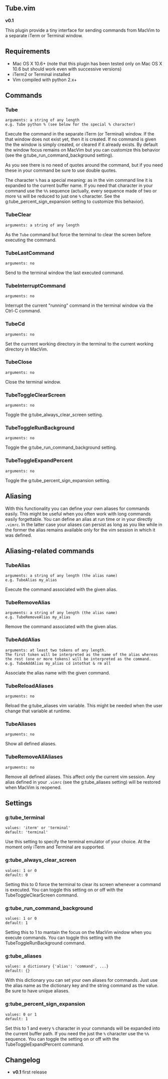 ## Tube.vim

**v0.1**

This plugin provide a tiny interface for sending commands from MacVim to a 
separate iTerm or Terminal window.


## Requirements

* Mac OS X 10.6+ (note that this plugin has been tested only on Mac OS X 10.6
  but should work even with successive versions)
* iTerm2 or Terminal installed
* Vim compiled with python 2.x+


## Commands


### Tube
```
arguments: a string of any length
e.g. Tube python % (see below for the special % character)
```

Execute the command in the separate iTerm (or Terminal) window. If the that
window does not exist yet, then it is created. If no command is given the the
window is simply created, or cleared if it already exists.  By default the
window focus remains on MacVim but you can customize this behavior (see the
g:tube_run_command_background setting).

As you see there is no need of quotes around the command, but if you need these
in your command be sure to use double quotes. 

The character `%` has a special meaning: as in the vim command line it is
expanded to the current buffer name. If you need that character in your command
use the `%%` sequence (actually, every sequence made of two or more `%`s will
be reduced to just one `%` character. See the g:tube_percent_sign_expansion 
setting to customize this behavior).


### TubeClear
```
arguments: a string of any length
```
    
As the `Tube` command but force the terminal to clear the screen before
executing the command.


### TubeLastCommand
```
arguments: no
```

Send to the terminal window the last executed command.


### TubeInterruptCommand
```
arguments: no
```

Interrupt the current "running" command in the terminal window via the Ctrl-C command.


### TubeCd
```
arguments: no
```

Set the currrent working directory in the terminal to the current working directory
in MacVim. 


### TubeClose
```
arguments: no
```

Close the terminal window.


### TubeToggleClearScreen
```
arguments: no
```

Toggle the g:tube_always_clear_screen setting.


### TubeToggleRunBackground
```
arguments: no
```

Toggle the g:tube_run_command_background setting.


### TubeToggleExpandPercent
```
arguments: no
```

Toggle the g:tube_percent_sign_expansion setting.


## Aliasing

With this functionality you can define your own aliases for commands easily. This
might be useful when you often work with long commands easily forgettable. 
You can define an alias at run time or in your directly `.vimrc`. In the latter
case your aliases can persist as long as you like while in the former the alias
remains available only for the vim session in which it was defined. 


## Aliasing-related commands


### TubeAlias
```
arguments: a string of any length (the alias name)
e.g. TubeAlias my_alias
```

Execute the command associated with the given alias.


### TubeRemoveAlias
```
arguments: a string of any length (the alias name)
e.g. TubeRemoveAlias my_alias
```

Remove the command associated with the given alias.


### TubeAddAlias
```
arguments: at least two tokens of any length.  
The first token will be interpreted as the name of the alias whereas the rest (one or more tokens) will be interpreted as the command.
e.g. TubeAddAlias my_alias cd intothat & rm all 
```

Associate the alias name with the given command.

### TubeReloadAliases
```
arguments: no
```

Reload the g:tube_aliases vim variable. This might be needed when the user
change that variable at runtime.


### TubeAliases
```
arguments: no
```

Show all defined aliases.


### TubeRemoveAllAliases 
```
arguments: no
```

Remove all defined aliases. This affect only the current vim session. Any
alias defined in your `.vimrc` (see the g:tube_aliases setting) will be restored 
when MacVim is reopened.



## Settings


### g:tube_terminal
```
values: 'iterm' or 'terminal'
default: 'terminal'
```

Use this setting to specify the terminal emulator of your choice. At the moment
only iTerm and Terminal are supported.


### g:tube_always_clear_screen
```
values: 1 or 0
default: 0
```

Setting this to 0 force the terminal to clear its screen whenever
a command is executed. You can toggle this setting on or off with the
TubeToggleClearScreen command.


### g:tube_run_command_background
```
values: 1 or 0
default: 1
```

Setting this to 1 to mantain the focus on the MacVim window when you execute
commands. You can toggle this setting with the TubeToggleRunBackground command.   


### g:tube_aliases
```
values: a dictionary {'alias': 'command', ...}
default: {}
```

With this dictionary you can set your own aliases for commands. Just use the alias 
name as the dictionary key and the string command as the value. Be sure to have
unique aliases.


### g:tube_percent_sign_expansion
```
values: 0 or 1
default: 1
```

Set this to 1 and every `%` character in your commands will be expanded into
the current buffer path. If you need the just the `%` character use the `%%`
sequence. You can toggle the setting on or off with the TubeToggleExpandPercent
command.


## Changelog

* **v0.1** first release
